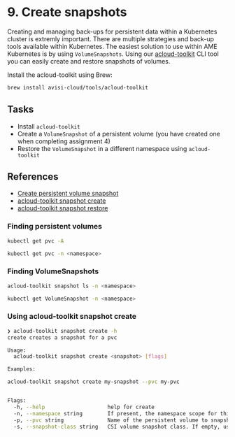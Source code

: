 # 9. Create snapshots

Creating and managing back-ups for persistent data within a Kubernetes cluster is extremly important. There are multiple strategies and back-up tools available within Kubernetes. The easiest solution to use within AME Kubernetes is by using `VolumeSnapshots`. Using our [acloud-toolkit](https://docs.avisi.cloud/references/acloud-toolkit/) CLI tool you can easily create and restore snapshots of volumes.

Install the acloud-toolkit using Brew:

```bash
brew install avisi-cloud/tools/acloud-toolkit
```

## Tasks

- Install `acloud-toolkit`
- Create a `VolumeSnapshot` of a persistent volume (you have created one when completing assignment 4)
- Restore the `VolumeSnapshot` in a different namespace using `acloud-toolkit`

## References

- [Create persistent volume snapshot](https://docs.avisi.cloud/docs/runbooks/create-persistent-volume-snapshots/)
- [acloud-toolkit snapshot create](https://docs.avisi.cloud/references/acloud-toolkit/acloud-toolkit_snapshot_create/)
- [acloud-toolkit snapshot restore](https://docs.avisi.cloud/references/acloud-toolkit/acloud-toolkit_snapshot_restore/)

### Finding persistent volumes

```bash
kubectl get pvc -A
```

```bash
kubectl get pvc -n <namespace>
```

### Finding VolumeSnapshots

```bash
acloud-toolkit snapshot ls -n <namespace>
```

```bash
kubectl get VolumeSnapshot -n <namespace>
```

### Using acloud-toolkit snapshot create

```bash
❯ acloud-toolkit snapshot create -h
create creates a snapshot for a pvc

Usage:
  acloud-toolkit snapshot create <snapshot> [flags]

Examples:

acloud-toolkit snapshot create my-snapshot --pvc my-pvc


Flags:
  -h, --help                    help for create
  -n, --namespace string        If present, the namespace scope for this CLI request. Otherwise uses the namespace from the current Kubernetes context
  -p, --pvc string              Name of the persistent volume to snapshot
  -s, --snapshot-class string   CSI volume snapshot class. If empty, use default volume snapshot class
```
